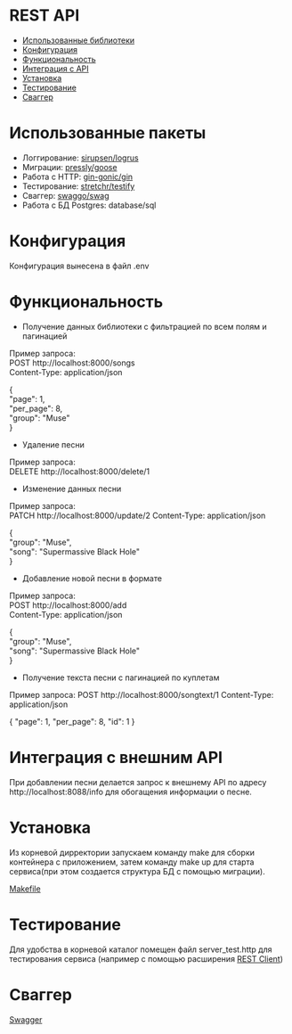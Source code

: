# REST API
- [Использованные библиотеки](#libs)
- [Конфигурация](#config)
- [Функциональность](#func)
- [Интеграция с API](#API)
- [Установка](#management)
- [Тестирование](#test)
- [Сваггер](#swagger)


# Использованные пакеты <a name="libs"/>

- Логгирование: [sirupsen/logrus](https://github.com/sirupsen/logrus)
- Миграции: [pressly/goose](https://github.com/pressly/goose)
- Работа с HTTP: [gin-gonic/gin](https://github.com/gin-gonic/gin)
- Тестирование: [stretchr/testify](https://github.com/stretchr/testify)
- Сваггер: [swaggo/swag](https://github.com/swaggo/swag)
- Работа с БД Postgres: database/sql

# Конфигурация <a name="config"/>

Конфигурация вынесена в файл .env

# Функциональность <a name="func"/>

- Получение данных библиотеки с фильтрацией по всем полям и пагинацией

Пример запроса:  
POST http://localhost:8000/songs  
Content-Type: application/json

{  
    "page": 1,  
    "per_page": 8,  
    "group": "Muse"  
}

- Удаление песни

Пример запроса:  
DELETE http://localhost:8000/delete/1

- Изменение данных песни

Пример запроса:  
PATCH http://localhost:8000/update/2
Content-Type: application/json

{  
"group": "Muse",  
"song": "Supermassive Black Hole"  
}

- Добавление новой песни в формате

Пример запроса:  
POST http://localhost:8000/add  
Content-Type: application/json  

  
{  
"group": "Muse",  
"song": "Supermassive Black Hole"  
}

- Получение текста песни с пагинацией по куплетам

Пример запроса:
POST http://localhost:8000/songtext/1
Content-Type: application/json

{
    "page": 1,
    "per_page": 8,
    "id": 1
}

# Интеграция с внешним API <a name="API"/>

При добавлении песни делается запрос к внешнему API по адресу http://localhost:8088/info
для обогащения информации о песне.

# Установка <a name="management"/>

Из корневой дирректории запускаем команду make для сборки контейнера с приложением,
затем команду make up для старта сервиса(при этом создается структура БД с помощью миграции).

[Makefile](Makefile) 
  
# Тестирование <a name="test"/>

Для удобства в корневой каталог помещен файл server_test.http для тестирования сервиса (например с помощью расширения [REST Client](https://marketplace.visualstudio.com/items?itemName=humao.rest-client))

# Сваггер <a name="swagger"/>
[Swagger](docs/swagger.json)